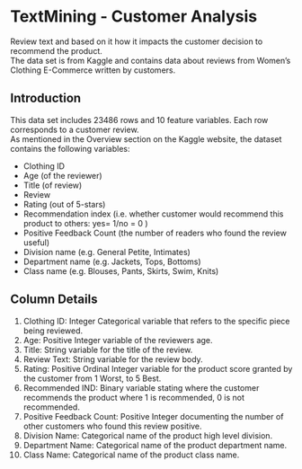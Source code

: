 # TextMining - Customer Analysis
Review text and based on it how it impacts the customer decision to recommend the product. <br>
The data set is from Kaggle and contains data about reviews from Women’s Clothing E-Commerce written by customers.

## Introduction

This data set includes 23486 rows and 10 feature variables. Each row corresponds to a customer review. <br>As mentioned in the Overview section on the Kaggle website, the dataset contains the following variables:

<ul>
  <li>Clothing ID</li>
  <li>Age (of the reviewer)</li>
  <li>Title (of review)</li>
  <li>Review</li>
  <li>Rating (out of 5-stars)</li>
  <li>Recommendation index (i.e. whether customer would recommend this product to others: yes= 1/no = 0 )</li>
  <li>Positive Feedback Count (the number of readers who found the review useful)</li>
  <li>Division name (e.g. General Petite, Intimates)</li>
  <li>Department name (e.g. Jackets, Tops, Bottoms)</li>
  <li>Class name (e.g. Blouses, Pants, Skirts, Swim, Knits)</li>
 </ul> 

## Column Details

<ol>
  <li> Clothing ID: Integer Categorical variable that refers to the specific piece being reviewed. </li>
  <li> Age: Positive Integer variable of the reviewers age. </li>
  <li> Title: String variable for the title of the review. </li>
  <li> Review Text: String variable for the review body. </li>
  <li> Rating: Positive Ordinal Integer variable for the product score granted by the customer from 1 Worst, to 5 Best. </li>
  <li> Recommended IND: Binary variable stating where the customer recommends the product where 1 is recommended, 0 is not recommended. </li>
  <li> Positive Feedback Count: Positive Integer documenting the number of other customers who found this review positive. </li>
  <li> Division Name: Categorical name of the product high level division. </li>
  <li> Department Name: Categorical name of the product department name. </li>
  <li> Class Name: Categorical name of the product class name.</li>
